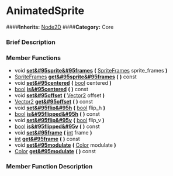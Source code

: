 #  AnimatedSprite  
####**Inherits:** [Node2D](class_node2d)
####**Category:** Core

###  Brief Description  


###  Member Functions 
  * void  **[set&#95sprite&#95frames](#set_sprite_frames)**  **(** [SpriteFrames](class_spriteframes) sprite_frames  **)**
  * [SpriteFrames](class_spriteframes)  **[get&#95sprite&#95frames](#get_sprite_frames)**  **(** **)** const
  * void  **[set&#95centered](#set_centered)**  **(** [bool](class_bool) centered  **)**
  * [bool](class_bool)  **[is&#95centered](#is_centered)**  **(** **)** const
  * void  **[set&#95offset](#set_offset)**  **(** [Vector2](class_vector2) offset  **)**
  * [Vector2](class_vector2)  **[get&#95offset](#get_offset)**  **(** **)** const
  * void  **[set&#95flip&#95h](#set_flip_h)**  **(** [bool](class_bool) flip_h  **)**
  * [bool](class_bool)  **[is&#95flipped&#95h](#is_flipped_h)**  **(** **)** const
  * void  **[set&#95flip&#95v](#set_flip_v)**  **(** [bool](class_bool) flip_v  **)**
  * [bool](class_bool)  **[is&#95flipped&#95v](#is_flipped_v)**  **(** **)** const
  * void  **[set&#95frame](#set_frame)**  **(** [int](class_int) frame  **)**
  * [int](class_int)  **[get&#95frame](#get_frame)**  **(** **)** const
  * void  **[set&#95modulate](#set_modulate)**  **(** [Color](class_color) modulate  **)**
  * [Color](class_color)  **[get&#95modulate](#get_modulate)**  **(** **)** const

###  Member Function Description  
